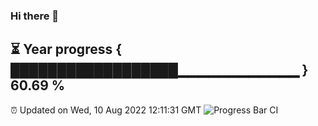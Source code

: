 ### Hi there 👋
⏳ Year progress { ██████████████████▁▁▁▁▁▁▁▁▁▁▁▁ } 60.69 %
---
⏰ Updated on Wed, 10 Aug 2022 12:11:31 GMT
![Progress Bar CI](https://github.com/Moyi321/Moyi321/workflows/Progress%20Bar%20CI/badge.svg)
